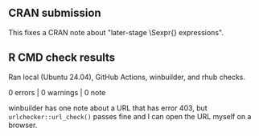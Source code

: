## CRAN submission

This fixes a CRAN note about "later-stage \Sexpr{} expressions".

## R CMD check results

Ran local (Ubuntu 24.04), GitHub Actions, winbuilder, and rhub checks.

0 errors \| 0 warnings \| 0 note

winbuilder has one note about a URL that has error 403, but
`urlchecker::url_check()` passes fine and I can open the URL myself on a
browser.
